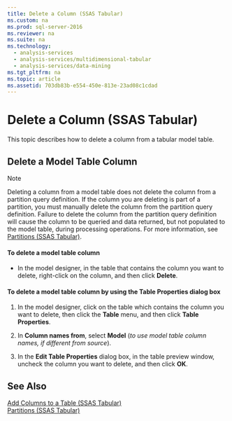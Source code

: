 ```yaml
---
title: Delete a Column (SSAS Tabular)
ms.custom: na
ms.prod: sql-server-2016
ms.reviewer: na
ms.suite: na
ms.technology: 
  - analysis-services
  - analysis-services/multidimensional-tabular
  - analysis-services/data-mining
ms.tgt_pltfrm: na
ms.topic: article
ms.assetid: 703db83b-e554-450e-813e-23ad08c1cdad
---
```

# Delete a Column (SSAS Tabular)
This topic describes how to delete a column from a tabular model table.  
  
## Delete a Model Table Column  
  
> [!NOTE]  
>  Deleting a column from a model table does not delete the column from a partition query definition. If the column you are deleting is part of a partition, you must manually delete the column from the partition query definition. Failure to delete the column from the partition query definition will cause the column to be queried and data returned, but not populated to the model table, during processing operations. For more information, see [Partitions (SSAS Tabular)](../../Topics/TopicNameNotContainA/Partitions--SSAS-Tabular-.md).  
  
#### To delete a model table column  
  
-   In the model designer, in the table that contains the column you want to delete, right-click on the column, and then click **Delete**.  
  
#### To delete a model table column by using the Table Properties dialog box  
  
1.  In the model designer, click on the table which contains the column you want to delete, then click the **Table** menu, and then click  **Table Properties**.  
  
2.  In **Column names from**, select **Model** (*to use model table column names, if different from source*).  
  
3.  In the **Edit Table Properties** dialog box, in the table preview window, uncheck the column you want to delete, and then click **OK**.  
  
## See Also  
 [Add Columns to a Table (SSAS Tabular)](../../Topics/TopicNameContainA/Add-Columns-to-a-Table--SSAS-Tabular-.md)   
 [Partitions (SSAS Tabular)](../../Topics/TopicNameNotContainA/Partitions--SSAS-Tabular-.md)